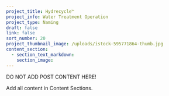 ```yaml
---
project_title: Hydrecycle™
project_info: Water Treatment Operation
project_type: Naming
draft: false
link: false
sort_number: 20
project_thumbnail_image: /uploads/istock-595771864-thumb.jpg
content_section:
  - section_text_markdown:
    section_image:
---
```



DO NOT ADD POST CONTENT HERE!

Add all content in Content Sections.